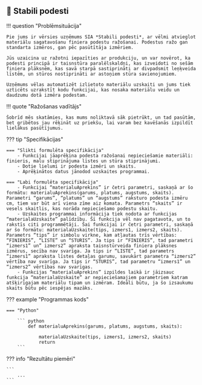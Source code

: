 ## :small_orange_diamond: Stabili podesti

!!! question "Problēmsituācija"

    Pie jums ir vērsies uzņēmums SIA *Stabili podesti*, ar vēlmi atvieglot materiālu sagatavošanu finiera podestu ražošanai. Podestus ražo gan standarta izmēros, gan pēc pasūtītāja izmēriem. 
    
    Jūs uzaicina uz ražotni iepazīties ar produkciju, un var novērot, ka podesti principā ir taisnstūra paralēlskaldņi, kas izveidoti no sešām finiera plāksnēm, kas savā starpā sastiprināti ar divpadsmit leņķveida līstēm, un stūros nostiprināti ar astoņiem stūra savienojumiem. 
    
    Uzņēmums vēlas automatizēt izlietoto materiālu uzskaiti un jums tiek uzticēts uzrakstīt kodu funkcijai, kas nosaka materiālu veidu un daudzumu dotā izmēra podestam.

!!! quote "Ražošanas vadītājs"

    Šobrīd mēs skatāmies, kas mums noliktavā sāk pietrūkt, un tad pasūtām, bet gribētos jau rēķināt uz priekšu, lai varam bez kavēšanās izpildīt lielākus pasūtījumus.

??? tip "Specifikācijas"

    === "Slikti formulēta specifikācija"
        - Funkcijai jāaprēķina podesta ražošanai nepieciešamie materiāli: finieris, malu stiprinājuma līstes un stūra stiprinājumi. 
        - Dotie lielumi ir podesta izmēri un skaits. 
        - Aprēķinātos datus jānodod uzskaites programmai.
    
    === "Labi formulēta specifikācija"
        - Funkcijai “materialuAprekins” ir četri parametri, saskaņā ar šo formātu: materialuAprekins(garums, platums, augstums, skaits). Parametri “garums”, “platums” un “augstums” raksturo podesta izmēru cm, tiem var būt arī viena zīme aiz komata. Parametrs “skaits” ir vesels skaitlis, kas norāda nepieciešamo podestu skaitu.
        - Uzskaites programmai informācija tiek nodota ar funkcijas “materialaUzskaite” palīdzību. Šī funkcija vēl nav pagatavota, un to rakstīs citi programmētāji. Šai funkcijai ir četri parametri, saskaņā ar šo formātu: materialaUzskaite(tips, izmers1, izmers2, skaits). Parametrs “tips” ir simbolu virkne, kam atļautas trīs vērtības: “FINIERIS”, “LISTE” un “STURIS”. Ja tips ir “FINIERIS”, tad parametri “izmers1” un” izmers2” apraksta taisnstūrveida finiera plāksnes izmērus, secība nav svarīga. Ja tips ir “LISTE”, tad parametrs “izmers1” apraksta līstes detaļas garumu, savukārt parametra “izmers2” vērtība nav svarīga. Ja tips ir “STURIS”, tad parametru “izmers1” un “izmers2” vērtības nav svarīgas.
        - Funkcijas “materialuAprekins” izpildes laikā ir jāizsauc funkcija “materialaUzskaite” ar nepieciešamajiem parametriem katram atšķirīgajam materiālu tipam un izmēram. Ideāli būtu, ja šo izsaukumu skaits būtu pēc iespējas mazāks. 

??? example "Programmas kods"

    === "Python"

        ``` python
            def materialuAprekins(garums, platums, augstums, skaits):

                materialaUzskaite(tips, izmers1, izmers2, skaits)
                return
        ```

??? info "Rezultātu piemēri"

    ```
        ...
    ```
